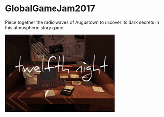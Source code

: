 # GlobalGameJam2017

Piece together the radio waves of Augustown to uncover its dark secrets in this atmospheric story game.

![alt text](https://github.com/Calesi/GlobalGameJam2017/blob/master/tn.png "twelfthnight")

